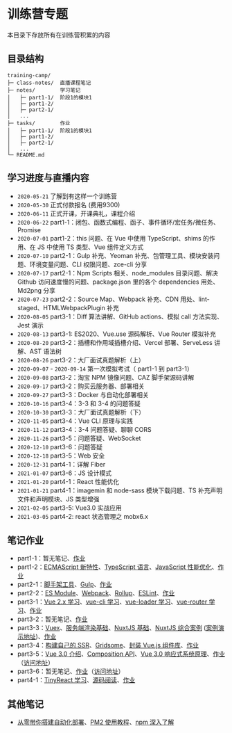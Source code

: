 # 训练营专题

本目录下存放所有在训练营积累的内容

## 目录结构

```
training-camp/
├─ class-notes/  直播课程笔记
├─ notes/        学习笔记
│   ├─ part1-1/  阶段1的模块1
│   ├─ part1-2/
│   ├─ part2-1/
│   ...
├─ tasks/        作业
│   ├─ part1-1/  阶段1的模块1
│   ├─ part1-2/
│   ├─ part2-1/
│   ...
└─ README.md
```

## 学习进度与直播内容

- `2020-05-21` 了解到有这样一个训练营
- `2020-05-30` 正式付款报名 (费用9300)
- `2020-06-11` 正式开课，开课典礼，课程介绍
- `2020-06-22` part1-1：闭包、函数式编程、函子、事件循环/宏任务/微任务、Promise
- `2020-07-01` part1-2：this 问题、在 Vue 中使用 TypeScript、shims 的作用、在 JS 中使用 TS 类型、Vue 组件定义方式
- `2020-07-10` part2-1：Gulp 补充、Yeoman 补充、包管理工具、模块安装问题、环境变量问题、CLI 权限问题、zce-cli 分享
- `2020-07-17` part2-1：Npm Scripts 相关、node_modules 目录问题、解决 Github 访问速度慢的问题、package.json 里的各个 dependencies 用处、Md2png 分享
- `2020-07-23` part2-2：Source Map、Webpack 补充、CDN 用处、lint-staged、HTMLWebpackPlugin 补充
- `2020-08-05` part3-1：Diff 算法讲解、GitHub actions、模拟 call 方法实现、Jest 演示
- `2020-08-13` part3-1: ES2020、Vue.use 源码解析、Vue Router 模拟补充
- `2020-08-20` part3-2：插槽和作用域插槽介绍、Vercel 部署、ServeLess 讲解、AST 语法树
- `2020-08-26` part3-2：大厂面试真题解析（上）
- `2020-09-07` - `2020-09-14` 第一次模拟考试（ part1-1 到 part3-1）
- `2020-09-08` part3-2：淘宝 NPM 镜像问题、CAZ 脚手架源码讲解
- `2020-09-17` part3-2：购买云服务器、部署相关
- `2020-09-27` part3-3：Docker 与自动化部署相关
- `2020-10-16` part3-4：3-3 和 3-4 的问题答疑
- `2020-10-30` part3-3：大厂面试真题解析（下）
- `2020-11-05` part3-4：Vue CLI 原理与实践
- `2020-11-12` part3-4：3-4 问题答疑、聊聊 CORS
- `2020-11-26` part3-5：问题答疑、WebSocket
- `2020-12-10` part3-6：问题答疑
- `2020-12-18` part3-5：Web 安全
- `2020-12-31` part4-1：详解 Fiber
- `2021-01-07` part3-6：JS 设计模式
- `2021-01-20` part4-1：React 性能优化
- `2021-01-21` part4-1：imagemin 和 node-sass 模块下载问题、TS 补充声明文件和声明模块、JS 类型增强
- `2021-02-05` part3-5: Vue3.0 实战应用
- `2021-03-05` part4-2: react 状态管理之 mobx6.x

## 笔记作业

- part1-1：暂无笔记、[作业](./tasks/part1-1/README.md)
- part1-2：[ECMAScript 新特性](./notes/part1-2/ECMAScript.md)、[TypeScript 语言](./notes/part1-2/TypeScript.md)、[JavaScript 性能优化](./notes/part1-2/Optimization.md)、[作业](./tasks/part1-2/README.md)
- part2-1：[脚手架工具](./notes/part2-1/Scaffolding.md)、[Gulp](./notes/part2-1/Gulp.md)、[作业](./tasks/part2-1/README.md)
- part2-2：[ES Module](./notes/part2-2/ESModule.md)、[Webpack](./notes/part2-2/Webpack.md)、[Rollup](./notes/part2-2/Rollup.md)、[ESLint](./notes/part2-2/ESLint.md)、[作业](./tasks/part2-2/README.md)
- part3-1：[Vue 2.x 学习](./notes/part3-1/VueStudy.md)、[vue-cli 学习](./notes/part3-1/VueCLIStudy.md)、[vue-loader 学习](./notes/part3-1/VueLoaderStudy.md)、[vue-router 学习](./notes/part3-1/VueRouterStudy.md)、[作业](./tasks/part3-1/README.md)
- part3-2：暂无笔记、[作业](./tasks/part3-2/README.md)
- part3-3：[Vuex](./notes/part3-3/Vuex.md)、[服务端渲染基础](./notes/part3-3/SSRConcept.md)、[NuxtJS 基础](./notes/part3-3/NuxtJS.md)、[NuxtJS 综合案例](./notes/part3-3/NuxtJSCase.md) ([案例演示地址](https://conduit.jencia.vercel.app))、[作业](./tasks/part3-3/README.md)
- part3-4：[构建自己的 SSR](./notes/part3-4/VueSSR.md)、[Gridsome](./notes/part3-4/Gridsome.md)、[封装 Vue.js 组件库](./notes/part3-4/ComponentLib.md)、[作业](./tasks/part3-4/README.md)
- part3-5：[Vue 3.0 介绍](./notes/part3-5/Vue3Intro.md)、[Composition API](./notes/part3-5/CompositionAPI.md)、[Vue 3.0 响应式系统原理](./notes/part3-5/Vue3Reactivity.md)、[作业](./tasks/part3-5/README.md)（[访问地址](http://task.jswalk.com/vblog-gridsome/)）
- part3-6：暂无笔记、[作业](./tasks/part3-6/README.md)（[访问地址](http://task.jswalk.com/edu-boss-fed/)）
- part4-1：[TinyReact 学习](./notes/part4-1/TinyReactLearn.md)、[源码阅读](./notes/part4-1/ReactSourceCodeRead.md)、[作业](./tasks/part4-1/README.md)

## 其他笔记

- [从零带你搭建自动化部署](./class-notes/ServerDeploy.md)、[PM2 使用教程](./class-notes/PM2.md)、[npm 深入了解](./class-notes/NpmDeepLearn.md)
